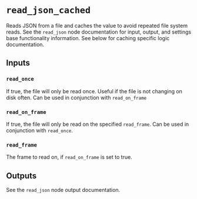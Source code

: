 # `read_json_cached`

Reads JSON from a file and caches the value to avoid repeated file system reads. See the `read_json` node documentation for input, output, and settings  base functionality information. See below for caching specific logic documentation.

## Inputs

### `read_once`

If true, the file will only be read once. Useful if the file is not changing on disk often. Can be used in conjunction with `read_on_frame`

### `read_on_frame`

If true, the file will only be read on the specified `read_frame`. Can be used in conjunction with `read_once`.

### `read_frame`

The frame to read on, if `read_on_frame` is set to true.

## Outputs

See the `read_json` node output documentation.